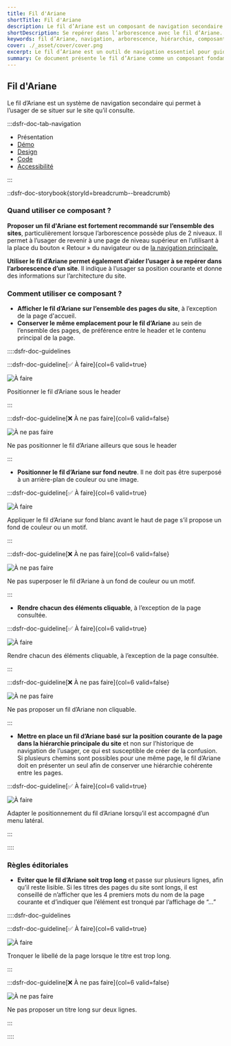 ```yaml
---
title: Fil d'Ariane
shortTitle: Fil d'Ariane
description: Le fil d’Ariane est un composant de navigation secondaire permettant à l’usager de se repérer dans l’arborescence d’un site et de revenir à un niveau supérieur.
shortDescription: Se repérer dans l’arborescence avec le fil d’Ariane.
keywords: fil d’Ariane, navigation, arborescence, hiérarchie, composant, UX, design system, position, retour, accessibilité
cover: ./_asset/cover/cover.png
excerpt: Le fil d’Ariane est un outil de navigation essentiel pour guider l’usager dans une structure de site complexe. Il indique la position courante et facilite les retours à des pages de niveau supérieur.
summary: Ce document présente le fil d’Ariane comme un composant fondamental de navigation secondaire. Il explique quand l’utiliser, comment le positionner correctement dans la page, les règles de cliquabilité, les restrictions liées au fond et les principes éditoriaux à respecter. Le fil d’Ariane renforce l’orientation de l’usager en lui offrant un repère visuel clair dans l’architecture du site. Ce guide s’adresse aux designers et intégrateurs souhaitant garantir une navigation fluide et cohérente dans des environnements complexes.
---
```


## Fil d'Ariane

Le fil d’Ariane est un système de navigation secondaire qui permet à l’usager de se situer sur le site qu’il consulte.

:::dsfr-doc-tab-navigation

- Présentation
- [Démo](./demo/index.md)
- [Design](./design/index.md)
- [Code](./code/index.md)
- [Accessibilité](./accessibility/index.md)

:::

::dsfr-doc-storybook{storyId=breadcrumb--breadcrumb}

### Quand utiliser ce composant ?

**Proposer un fil d'Ariane est fortement recommandé sur l’ensemble des sites**, particulièrement lorsque l’arborescence possède plus de 2 niveaux. Il permet à l’usager de revenir à une page de niveau supérieur en l’utilisant à la place du bouton « Retour » du navigateur ou de [la navigation principale.](../../../navigation/_part/doc/index.md)

**Utiliser le fil d’Ariane permet également d’aider l’usager à se repérer dans l’arborescence d’un site**. Il indique à l’usager sa position courante et donne des informations sur l’architecture du site.

### Comment utiliser ce composant ?

- **Afficher le fil d’Ariane sur l’ensemble des pages du site**, à l’exception de la page d'accueil.
- **Conserver le même emplacement pour le fil d’Ariane** au sein de l’ensemble des pages, de préférence entre le header et le contenu principal de la page.

::::dsfr-doc-guidelines

:::dsfr-doc-guideline[✅ À faire]{col=6 valid=true}

![À faire](./_asset/use/do-1.png)

Positionner le fil d’Ariane sous le header

:::

:::dsfr-doc-guideline[❌ À ne pas faire]{col=6 valid=false}

![À ne pas faire](./_asset/use/dont-1.png)

Ne pas positionner le fil d’Ariane ailleurs que sous le header

:::

- **Positionner le fil d’Ariane sur fond neutre**. Il ne doit pas être superposé à un arrière-plan de couleur ou une image.

:::dsfr-doc-guideline[✅ À faire]{col=6 valid=true}

![À faire](./_asset/use/do-2.png)

Appliquer le fil d’Ariane sur fond blanc avant le haut de page s’il propose un fond de couleur ou un motif.

:::

:::dsfr-doc-guideline[❌ À ne pas faire]{col=6 valid=false}

![À ne pas faire](./_asset/use/dont-2.png)

Ne pas superposer le fil d’Ariane à un fond de couleur ou un motif.

:::

- **Rendre chacun des éléments cliquable**, à l’exception de la page consultée.

:::dsfr-doc-guideline[✅ À faire]{col=6 valid=true}

![À faire](./_asset/use/do-3.png)

Rendre chacun des éléments cliquable, à l’exception de la page consultée.

:::

:::dsfr-doc-guideline[❌ À ne pas faire]{col=6 valid=false}

![À ne pas faire](./_asset/use/dont-3.png)

Ne pas proposer un fil d’Ariane non cliquable.

:::

- **Mettre en place un fil d’Ariane basé sur la position courante de la page dans la hiérarchie principale du site** et non sur l’historique de navigation de l’usager, ce qui est susceptible de créer de la confusion. Si plusieurs chemins sont possibles pour une même page, le fil d’Ariane doit en présenter un seul afin de conserver une hiérarchie cohérente entre les pages.

:::dsfr-doc-guideline[✅ À faire]{col=6 valid=true}

![À faire](./_asset/use/do-4.png)

Adapter le positionnement du fil d’Ariane lorsqu’il est accompagné d’un menu latéral.

:::

::::

### Règles éditoriales

- **Eviter que le fil d’Ariane soit trop long** et passe sur plusieurs lignes, afin qu’il reste lisible. Si les titres des pages du site sont longs, il est conseillé de n’afficher que les 4 premiers mots du nom de la page courante et d’indiquer que l’élément est tronqué par l’affichage de “…”

::::dsfr-doc-guidelines

:::dsfr-doc-guideline[✅ À faire]{col=6 valid=true}

![À faire](./_asset/edit/do-1.png)

Tronquer le libellé de la page lorsque le titre est trop long.

:::

:::dsfr-doc-guideline[❌ À ne pas faire]{col=6 valid=false}

![À ne pas faire](./_asset/edit/dont-1.png)

Ne pas proposer un titre long sur deux lignes.

:::

::::